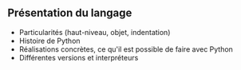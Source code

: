 ## Présentation du langage

* Particularités (haut-niveau, objet, indentation)
* Histoire de Python
* Réalisations concrètes, ce qu'il est possible de faire avec Python
* Différentes versions et interpréteurs
